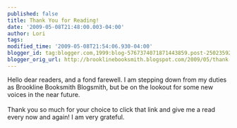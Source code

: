 ```yaml
---
published: false
title: Thank You for Reading!
date: '2009-05-08T21:48:00.003-04:00'
author: Lori
tags: 
modified_time: '2009-05-08T21:54:06.930-04:00'
blogger_id: tag:blogger.com,1999:blog-5767374071871443859.post-2502359280556368339
blogger_orig_url: http://brooklinebooksmith.blogspot.com/2009/05/thank-you-for-reading.html
---
```


Hello dear readers, and a fond farewell. I am stepping down from my duties as Brookline Booksmith Blogsmith, but be on the lookout for  some new voices in the near future.<br /><br />Thank you so much for your choice to click that link and give me a read every now and again! I am very grateful.
